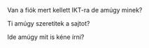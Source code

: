 Van a fiók mert kellett IKT-ra de amúgy minek?

Ti amúgy szeretitek a sajtot?

Ide amúgy mit is kéne írni?
